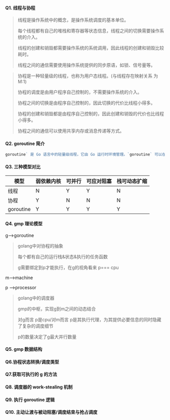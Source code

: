 #### Q1. 线程与协程

> 线程是操作系统中的概念，是操作系统调度的基本单位。
>
> 每个线程都有自己的堆栈和寄存器等状态信息，线程之间的切换需要操作系统的介入。
>
> 线程的创建和销毁都需要操作系统的系统调用，因此线程的创建和销毁比较耗时。
>
> 线程之间的通信需要使用操作系统提供的同步原语，如锁、信号量等。

> 协程是一种轻量级的线程，也称为用户态线程。(与线程存在映射关系 为M:1)
>
> 协程的调度是由用户程序自己控制的，不需要操作系统的介入。
>
> 协程之间的切换是由程序自己控制的，因此切换的代价比线程小得多。
>
> 协程的创建和销毁都是由程序自己控制的，因此创建和销毁的代价也比线程小得多。
>
> 协程之间的通信可以使用共享内存或消息传递等方式。

#### Q2. goroutine 简介

```go
goroutine` 是 Go 语言中的轻量级线程，它由 Go 运行时环境管理。`goroutine` 可以在单个线程上运行，因此创建和销毁 `goroutine` 的成本很低。Go 语言的并发模型是基于 `goroutine` 和通道（channel）的，这使得编写并发程序变得更加容易和直观。在 Go 语言中，可以使用 `go` 关键字来启动一个新的 `goroutine
```

#### Q3. 三种模型对比

| 模型      | 弱依赖内核 | 可并行 | 可应对阻塞 | 栈可动态扩缩 |
| --------- | ---------- | ------ | ---------- | ------------ |
| 线程      | N          | Y      | Y          | N            |
| 协程      | Y          | N      | N          | N            |
| goroutine | Y          | Y      | Y          | Y            |

#### Q4. gmp 理论模型

g-->goroutine

> golang中对协程的抽象
>
> 每个都有自己的运行栈&状态&执行的任务函数
>
> g需要绑定到p才能执行，在g的视角看来 p=== cpu

m-->machine

>
>
>

p -->processor

> golang中的调度器
>
> gmp的中枢，实现g到m之间的动态结合
>
> 对g而言 p是cpu/对m而言 p是其执行代理，为其提供必要信息的同时隐藏了复杂的调度细节
>
> p的数量决定了g最大并行数量

#### Q5. gmp 数据结构



#### Q6.协程状态转换/调度类型



#### Q7.获取可执行的 g 的方法



#### Q8. 调度器的 work-stealing 机制



#### Q9. 执行 goroutine 逻辑



#### Q10. 主动让渡与被动阻塞/调度结束与抢占调度









